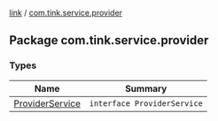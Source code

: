 [link](../index.md) / [com.tink.service.provider](./index.md)

## Package com.tink.service.provider

### Types

| Name | Summary |
|---|---|
| [ProviderService](-provider-service/index.md) | `interface ProviderService` |
